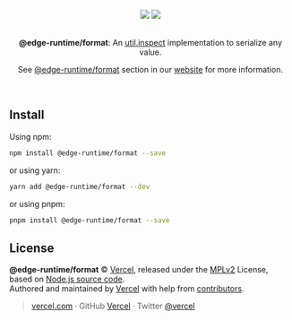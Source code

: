 <div align="center">
  <br>
  <img src="https://user-images.githubusercontent.com/2096101/235130063-e561514e-1f66-4ff6-9034-70dbf7ca3260.png#gh-dark-mode-only">
  <img src="https://user-images.githubusercontent.com/2096101/235127419-ac6fe609-d0cd-4339-a593-c48305a83823.png#gh-light-mode-only">
  <br>
  <br>
  <p align="center"><strong>@edge-runtime/format</strong>: An <a href="https://nodejs.org/api/util.html#utilinspectobject-showhidden-depth-colors" target='_blank' rel='noopener noreferrer'>util.inspect</a> implementation to serialize any value.</p>
  <p align="center">See <a href="https://edge-runtime.vercel.app/packages/primitives" target='_blank' rel='noopener noreferrer'>@edge-runtime/format</a> section in our <a href="https://edge-runtime.vercel.app/" target='_blank' rel='noopener noreferrer'>website</a> for more information.</p>
  <br>
</div>

## Install

Using npm:

```sh
npm install @edge-runtime/format --save
```

or using yarn:

```sh
yarn add @edge-runtime/format --dev
```

or using pnpm:

```sh
pnpm install @edge-runtime/format --save
```

## License

**@edge-runtime/format** © [Vercel](https://vercel.com), released under the [MPLv2](https://github.com/vercel/edge-runtime/blob/main/LICENSE.md) License, based on [Node.js source code](https://github.com/nodejs/node/blob/v18.7.0/lib/util.js).<br>
Authored and maintained by [Vercel](https://vercel.com) with help from [contributors](https://github.com/vercel/edge-runtime/contributors).

> [vercel.com](https://vercel.com) · GitHub [Vercel](https://github.com/vercel) · Twitter [@vercel](https://twitter.com/vercel)
